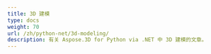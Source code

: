 ```yaml
---
title: 3D 建模
type: docs
weight: 70
url: /zh/python-net/3d-modeling/
description: 有关 Aspose.3D for Python via .NET 中 3D 建模的文章。
---
```

